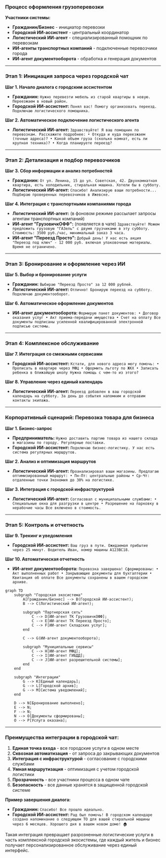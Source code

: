 ### **Процесс оформления грузоперевозки**

**Участники системы:**
- **Гражданин/Бизнес** - инициатор перевозки
- **Городской ИИ-ассистент** - центральный координатор
- **Логистический ИИ-агент** - специализированный помощник по перевозкам
- **ИИ-агенты транспортных компаний** - подключенные перевозчики города
- **ИИ-агент документооборота** - обработка и генерация документов

---

### **Этап 1: Инициация запроса через городской чат**

**Шаг 1. Начало диалога с городским ассистентом**
* **Гражданин:** `Нужно перевезти мебель из старой квартиры в новую. Переезжаем в новый район.`
* **Городской ИИ-ассистент:** `Понял вас! Помогу организовать переезд. Подключаю логистического помощника.`

**Шаг 2. Автоматическое подключение логистического агента**
* **Логистический ИИ-агент:** `Здравствуйте! Я ваш помощник по перевозкам. Расскажите подробнее:
    • Откуда и куда переезжаем (точные адреса)?
    • Какой объем груза (сколько комнат, есть ли крупная техника)?
    • Когда планируете переезд?`

---

### **Этап 2: Детализация и подбор перевозчиков**

**Шаг 3. Сбор информации и анализ потребностей**
* **Гражданин:** `От ул. Ленина, 15 до ул. Советская, 42. Двухкомнатная квартира, есть холодильник, стиральная машина. Хотели бы в субботу.`
* **Логистический ИИ-агент:** `Спасибо! Анализирую ваши потребности... Подбираю проверенных перевозчиков в Ижевске.`

**Шаг 4. Интеграция с транспортными компаниями города**
* **Логистический ИИ-агент:** (в фоновом режиме рассылает запросы агентам транспортных компаний)
* **ИИ-агент "ГрузовичкОФФ":** (появляется в чате) `Здравствуйте! Можем предложить грузовую "ГАЗель" с двумя грузчиками в эту субботу. Стоимость: 3500 руб./час, минимальный заказ 3 часа.`
* **ИИ-агент "Переезд Просто":** `Добрый день! У нас есть акция "Переезд под ключ" - 12 000 руб. включая упаковочные материалы. Время не ограничено.`

---

### **Этап 3: Бронирование и оформление через ИИ**

**Шаг 5. Выбор и бронирование услуги**
* **Гражданин:** `Выбираю "Переезд Просто" за 12 000 рублей.`
* **Логистический ИИ-агент:** `Отлично! Бронирую переезд на субботу. Подключаю документооборот.`

**Шаг 6. Автоматическое оформление документов**
* **ИИ-агент документооборота:** `Формирую пакет документов:
    • Договор оказания услуг
    • Акт приема-передачи имущества
    • Счет на оплату
    Все документы подписаны усиленной квалифицированной электронной подписью системы.`

---

### **Этап 4: Комплексное обслуживание**

**Шаг 7. Интеграция со смежными сервисами**
* **Городской ИИ-ассистент:** `Кстати, для нового адреса могу помочь:
    • Прописать в квартире через МФЦ
    • Оформить льготу по ЖКХ
    • Записать ребенка в ближайшую школу
    Нужна помощь с чем-то из этого?`

**Шаг 8. Управление через единый календарь**
* **Логистический ИИ-агент:** `Переезд добавлен в ваш городской календарь на субботу. За день до события напомним и отправим контакты экипажа.`

---

### **Корпоративный сценарий: Перевозка товара для бизнеса**

**Шаг 1. Бизнес-запрос**
* **Предприниматель:** `Нужно доставить партию товара из нашего склада в магазины по городу. Регулярные поставки.`
* **Городской ИИ-ассистент:** `Подключаю бизнес-логистику. У нас есть система регулярных маршрутов.`

**Шаг 2. Анализ и оптимизация маршрутов**
* **Логистический ИИ-агент:** `Проанализировал ваши магазины. Предлагаю оптимизированный маршрут:
    • Пн-Пт: центральные районы
    • Ср-Чт: отдаленные точки
    Экономия до 30% на логистике.`

**Шаг 3. Интеграция с городской инфраструктурой**
* **Логистический ИИ-агент:** `Согласовал с муниципальными службами:
    • Специальные окна для разгрузки в центре
    • Разрешение на парковку в нерабочие часы
    Все включено в стоимость.`

---

### **Этап 5: Контроль и отчетность**

**Шаг 9. Трекинг и уведомления**
* **Городской ИИ-ассистент:** `Ваш груз в пути. Ожидаемая прибытие через 25 минут. Водитель Иван, номер машины А123ВС18.`

**Шаг 10. Автоматическая отчетность**
* **ИИ-агент документооборота:** `Перевозка завершена! Сформированы:
    • Акт выполненных работ
    • Закрывающие документы для бухгалтерии
    • Квитанция об оплате
    Все документы сохранены в вашем городском архиве.`

```mermaid
graph TD
    subgraph "Городская экосистема"
        A[Гражданин/Бизнес] --> B(Городской ИИ-ассистент);
        B --> C(Логистический ИИ-агент);
        
        subgraph "Партнерская сеть"
            C --> D[ИИ-агент ТК ГрузовичкОФФ];
            C --> E[ИИ-агент ТК Переезд Просто];
            C --> F[ИИ-агент Складских услуг];
        end
        
        C --> G(ИИ-агент документооборота);
        
        subgraph "Муниципальные сервисы"
            C --> H[ИИ-агент МФЦ];
            C --> I[ИИ-агент ГИБДД];
            C --> J[ИИ-агент разрешительной системы];
        end
    end

    subgraph "Интеграции"
        G --> K[Единый календарь];
        G --> L[Городской архив];
        G --> M[Система уведомлений];
    end

    D --> N[Бронирование выполнено];
    E --> N;
    F --> N;
    N --> O[Документы сформированы];
    O --> P[Услуга оказана];
```

---

### **Преимущества интеграции в городской чат:**

1. **Единая точка входа** - все городские услуги в одном месте
2. **Сквозная автоматизация** - от запроса до закрывающих документов
3. **Интеграция с инфраструктурой** - согласование с городскими службами
4. **Умная маршрутизация** - оптимизация с учетом городской логистики
5. **Прозрачность** - все участники процесса в одном чате
6. **Безопасность** - все данные хранятся в защищенной городской системе

**Пример завершения диалога:**
* **Гражданин:** `Спасибо! Все прошло идеально.`
* **Городской ИИ-ассистент:** `Рад был помочь! В городском календаре создано напоминание о следующем ТО для вашей стиральной машины через 6 месяцев. Хорошего дня в вашем новом доме! 🏠`

Такая интеграция превращает разрозненные логистические услуги в часть комплексной городской экосистемы, где каждый житель и бизнес получает персонализированное обслуживание через единый интерфейс.
